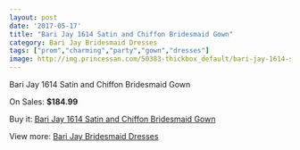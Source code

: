 ```yaml
---
layout: post
date: '2017-05-17'
title: "Bari Jay 1614 Satin and Chiffon Bridesmaid Gown"
category: Bari Jay Bridesmaid Dresses
tags: ["prom","charming","party","gown","dresses"]
image: http://img.princessan.com/50383-thickbox_default/bari-jay-1614-satin-and-chiffon-bridesmaid-gown.jpg
---
```

Bari Jay 1614 Satin and Chiffon Bridesmaid Gown

On Sales: **$184.99**
<a href="https://www.princessan.com/en/22774-bari-jay-1614-satin-and-chiffon-bridesmaid-gown.html"><amp-img layout="responsive" width="600" height="600" src="//img.princessan.com/50383-thickbox_default/bari-jay-1614-satin-and-chiffon-bridesmaid-gown.jpg" alt="Bari Jay 1614 Satin and Chiffon Bridesmaid Gown 0" /></a>
<a href="https://www.princessan.com/en/22774-bari-jay-1614-satin-and-chiffon-bridesmaid-gown.html"><amp-img layout="responsive" width="600" height="600" src="//img.princessan.com/50384-thickbox_default/bari-jay-1614-satin-and-chiffon-bridesmaid-gown.jpg" alt="Bari Jay 1614 Satin and Chiffon Bridesmaid Gown 1" /></a>

Buy it: [Bari Jay 1614 Satin and Chiffon Bridesmaid Gown](https://www.princessan.com/en/22774-bari-jay-1614-satin-and-chiffon-bridesmaid-gown.html "Bari Jay 1614 Satin and Chiffon Bridesmaid Gown")

View more: [Bari Jay Bridesmaid Dresses](https://www.princessan.com/en/109- "Bari Jay Bridesmaid Dresses")